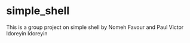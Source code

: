 # simple_shell
This is a group project on simple shell by Nomeh Favour and Paul Victor Idoreyin Idoreyin
